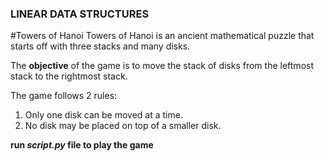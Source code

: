 ### LINEAR DATA STRUCTURES
#Towers of Hanoi
Towers of Hanoi is an ancient mathematical puzzle that starts off with three stacks and many disks.


The **objective** of the game is to move the stack of disks from the leftmost stack to the rightmost stack.

The game follows 2 rules:
1. Only one disk can be moved at a time.
2. No disk may be placed on top of a smaller disk.

**run *script.py* file to play the game**
